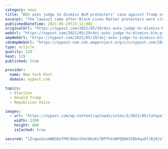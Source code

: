 ```yaml
---
category: news
title: "DOJ asks judge to dismiss BLM protesters’ case against Trump over Lafayette Square"
excerpt: "The lawsuit came after Black Lives Matter protesters were cleared from Lafayette Park in Washington D.C. by police."
publishedDateTime: 2021-05-29T23:11:00Z
originalUrl: "https://nypost.com/2021/05/29/doj-asks-judge-to-dismiss-blm-protesters-lafayette-square-case-against-trump/"
webUrl: "https://nypost.com/2021/05/29/doj-asks-judge-to-dismiss-blm-protesters-lafayette-square-case-against-trump/"
ampWebUrl: "https://nypost.com/2021/05/29/doj-asks-judge-to-dismiss-blm-protesters-lafayette-square-case-against-trump/amp/"
cdnAmpWebUrl: "https://nypost-com.cdn.ampproject.org/c/s/nypost.com/2021/05/29/doj-asks-judge-to-dismiss-blm-protesters-lafayette-square-case-against-trump/amp/"
type: article
quality: 129
heat: 129
published: true

provider:
  name: New York Post
  domain: nypost.com

topics:
  - Election
  - Donald Trump
  - Republican Voice

images:
  - url: "https://nypost.com/wp-content/uploads/sites/2/2021/05/lafayette-park.jpg?quality=90&strip=all&w=1200"
    width: 1200
    height: 800
    isCached: true

secured: "lZrgwsGzxmNN3EefP8C9GGvSYwt8UuKs7BPfhVzWFQQbK3S8b4quOf/Bj0JsYxohPGgPMS7sddZNnqo4/8vjanA2eXSbMMePBQQMhqi5pvILmmNyFcMh2ec1KXPKTzUD3W3l5Kh3zQd73T9DeCN++JgLh8vhTIhmOlUGbpVp8KfjIcyutwQf6Ts3/9b72o4qJFrbiVntga/if5vCAXEiLw+11GIdNWR4vOicot4cBF63bwJkUwszSN7OaU4OxmdprkwY9Nk0Za7TYLoemdGzfRcReIip1VR/EBkW+256PG51sgchrlLQby4fBYTvMo1o1yzNzs0X8N1JHiY7kDKDJf2+lN2h2x916axIimVnpZQ=;sAmgEqPRWxyKW0wUfcXNCA=="
---
```


